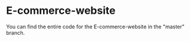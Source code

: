 # E-commerce-website
You can find the entire code for the E-commerce-website in the "master" branch.
